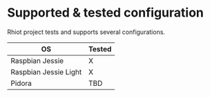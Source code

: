 # Supported & tested configuration

Rhiot project tests and supports several configurations.

|OS 	|Tested|
|--|--|
|Raspbian Jessie |	X|
|Raspbian Jessie Light| 	X|
|Pidora 	|TBD|
